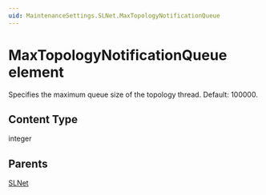 ```yaml
---
uid: MaintenanceSettings.SLNet.MaxTopologyNotificationQueue
---
```


# MaxTopologyNotificationQueue element

Specifies the maximum queue size of the topology thread. Default: 100000.

## Content Type

integer

## Parents

[SLNet](xref:MaintenanceSettings.SLNet)

